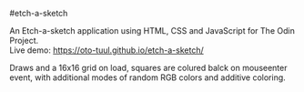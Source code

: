 #etch-a-sketch

An Etch-a-sketch application using HTML, CSS and JavaScript for The Odin Project. </br>
Live demo: https://oto-tuul.github.io/etch-a-sketch/ </br>

Draws and a 16x16 grid on load, squares are colured balck on mouseenter event, with additional modes of random RGB colors and additive coloring.
